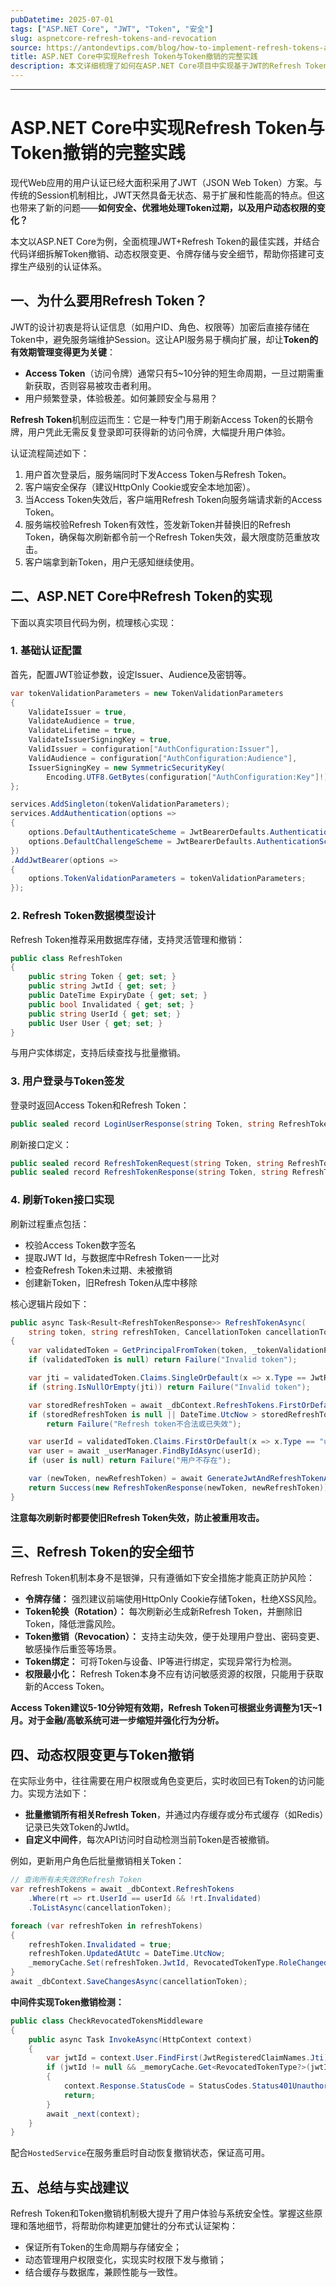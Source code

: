 ```yaml
---
pubDatetime: 2025-07-01
tags: ["ASP.NET Core", "JWT", "Token", "安全"]
slug: aspnetcore-refresh-tokens-and-revocation
source: https://antondevtips.com/blog/how-to-implement-refresh-tokens-and-token-revocation-in-aspnetcore
title: ASP.NET Core中实现Refresh Token与Token撤销的完整实践
description: 本文详细梳理了如何在ASP.NET Core项目中实现基于JWT的Refresh Token机制与Token撤销，深入讲解实现原理、关键代码、安全建议，并对动态权限变更场景下的Token失效做出实战拆解，适合有一定.NET开发基础的工程师深入参考。
---
```


---

# ASP.NET Core中实现Refresh Token与Token撤销的完整实践

现代Web应用的用户认证已经大面积采用了JWT（JSON Web Token）方案。与传统的Session机制相比，JWT天然具备无状态、易于扩展和性能高的特点。但这也带来了新的问题——**如何安全、优雅地处理Token过期，以及用户动态权限的变化？**

本文以ASP.NET Core为例，全面梳理JWT+Refresh Token的最佳实践，并结合代码详细拆解Token撤销、动态权限变更、令牌存储与安全细节，帮助你搭建可支撑生产级别的认证体系。

## 一、为什么要用Refresh Token？

JWT的设计初衷是将认证信息（如用户ID、角色、权限等）加密后直接存储在Token中，避免服务端维护Session。这让API服务易于横向扩展，却让**Token的有效期管理变得更为关键**：

- **Access Token**（访问令牌）通常只有5\~10分钟的短生命周期，一旦过期需重新获取，否则容易被攻击者利用。
- 用户频繁登录，体验极差。如何兼顾安全与易用？

**Refresh Token**机制应运而生：它是一种专门用于刷新Access Token的长期令牌，用户凭此无需反复登录即可获得新的访问令牌，大幅提升用户体验。

认证流程简述如下：

1. 用户首次登录后，服务端同时下发Access Token与Refresh Token。
2. 客户端安全保存（建议HttpOnly Cookie或安全本地加密）。
3. 当Access Token失效后，客户端用Refresh Token向服务端请求新的Access Token。
4. 服务端校验Refresh Token有效性，签发新Token并替换旧的Refresh Token，确保每次刷新都令前一个Refresh Token失效，最大限度防范重放攻击。
5. 客户端拿到新Token，用户无感知继续使用。

## 二、ASP.NET Core中Refresh Token的实现

下面以真实项目代码为例，梳理核心实现：

### 1. 基础认证配置

首先，配置JWT验证参数，设定Issuer、Audience及密钥等。

```csharp
var tokenValidationParameters = new TokenValidationParameters
{
    ValidateIssuer = true,
    ValidateAudience = true,
    ValidateLifetime = true,
    ValidateIssuerSigningKey = true,
    ValidIssuer = configuration["AuthConfiguration:Issuer"],
    ValidAudience = configuration["AuthConfiguration:Audience"],
    IssuerSigningKey = new SymmetricSecurityKey(
        Encoding.UTF8.GetBytes(configuration["AuthConfiguration:Key"]!))
};

services.AddSingleton(tokenValidationParameters);
services.AddAuthentication(options =>
{
    options.DefaultAuthenticateScheme = JwtBearerDefaults.AuthenticationScheme;
    options.DefaultChallengeScheme = JwtBearerDefaults.AuthenticationScheme;
})
.AddJwtBearer(options =>
{
    options.TokenValidationParameters = tokenValidationParameters;
});
```

### 2. Refresh Token数据模型设计

Refresh Token推荐采用数据库存储，支持灵活管理和撤销：

```csharp
public class RefreshToken
{
    public string Token { get; set; }
    public string JwtId { get; set; }
    public DateTime ExpiryDate { get; set; }
    public bool Invalidated { get; set; }
    public string UserId { get; set; }
    public User User { get; set; }
}
```

与用户实体绑定，支持后续查找与批量撤销。

### 3. 用户登录与Token签发

登录时返回Access Token和Refresh Token：

```csharp
public sealed record LoginUserResponse(string Token, string RefreshToken);
```

刷新接口定义：

```csharp
public sealed record RefreshTokenRequest(string Token, string RefreshToken);
public sealed record RefreshTokenResponse(string Token, string RefreshToken);
```

### 4. 刷新Token接口实现

刷新过程重点包括：

- 校验Access Token数字签名
- 提取JWT Id，与数据库中Refresh Token一一比对
- 检查Refresh Token未过期、未被撤销
- 创建新Token，旧Refresh Token从库中移除

核心逻辑片段如下：

```csharp
public async Task<Result<RefreshTokenResponse>> RefreshTokenAsync(
    string token, string refreshToken, CancellationToken cancellationToken = default)
{
    var validatedToken = GetPrincipalFromToken(token, _tokenValidationParameters);
    if (validatedToken is null) return Failure("Invalid token");

    var jti = validatedToken.Claims.SingleOrDefault(x => x.Type == JwtRegisteredClaimNames.Jti)?.Value;
    if (string.IsNullOrEmpty(jti)) return Failure("Invalid token");

    var storedRefreshToken = await _dbContext.RefreshTokens.FirstOrDefaultAsync(x => x.Token == refreshToken, cancellationToken);
    if (storedRefreshToken is null || DateTime.UtcNow > storedRefreshToken.ExpiryDate || storedRefreshToken.Invalidated || storedRefreshToken.JwtId != jti)
        return Failure("Refresh token不合法或已失效");

    var userId = validatedToken.Claims.FirstOrDefault(x => x.Type == "userid")?.Value;
    var user = await _userManager.FindByIdAsync(userId);
    if (user is null) return Failure("用户不存在");

    var (newToken, newRefreshToken) = await GenerateJwtAndRefreshTokenAsync(user, refreshToken);
    return Success(new RefreshTokenResponse(newToken, newRefreshToken));
}
```

**注意每次刷新时都要使旧Refresh Token失效，防止被重用攻击。**

## 三、Refresh Token的安全细节

Refresh Token机制本身不是银弹，只有遵循如下安全措施才能真正防护风险：

- **令牌存储：** 强烈建议前端使用HttpOnly Cookie存储Token，杜绝XSS风险。
- **Token轮换（Rotation）：** 每次刷新必生成新Refresh Token，并删除旧Token，降低泄露风险。
- **Token撤销（Revocation）：** 支持主动失效，便于处理用户登出、密码变更、敏感操作后重签等场景。
- **Token绑定：** 可将Token与设备、IP等进行绑定，实现异常行为检测。
- **权限最小化：** Refresh Token本身不应有访问敏感资源的权限，只能用于获取新的Access Token。

**Access Token建议5-10分钟短有效期，Refresh Token可根据业务调整为1天\~1月。对于金融/高敏系统可进一步缩短并强化行为分析。**

## 四、动态权限变更与Token撤销

在实际业务中，往往需要在用户权限或角色变更后，实时收回已有Token的访问能力。实现方法如下：

- **批量撤销所有相关Refresh Token**，并通过内存缓存或分布式缓存（如Redis）记录已失效Token的JwtId。
- **自定义中间件**，每次API访问时自动检测当前Token是否被撤销。

例如，更新用户角色后批量撤销相关Token：

```csharp
// 查询所有未失效的Refresh Token
var refreshTokens = await _dbContext.RefreshTokens
    .Where(rt => rt.UserId == userId && !rt.Invalidated)
    .ToListAsync(cancellationToken);

foreach (var refreshToken in refreshTokens)
{
    refreshToken.Invalidated = true;
    refreshToken.UpdatedAtUtc = DateTime.UtcNow;
    _memoryCache.Set(refreshToken.JwtId, RevocatedTokenType.RoleChanged);
}
await _dbContext.SaveChangesAsync(cancellationToken);
```

**中间件实现Token撤销检测：**

```csharp
public class CheckRevocatedTokensMiddleware
{
    public async Task InvokeAsync(HttpContext context)
    {
        var jwtId = context.User.FindFirst(JwtRegisteredClaimNames.Jti);
        if (jwtId != null && _memoryCache.Get<RevocatedTokenType?>(jwtId.Value) != null)
        {
            context.Response.StatusCode = StatusCodes.Status401Unauthorized;
            return;
        }
        await _next(context);
    }
}
```

配合`HostedService`在服务重启时自动恢复撤销状态，保证高可用。

## 五、总结与实战建议

Refresh Token和Token撤销机制极大提升了用户体验与系统安全性。掌握这些原理和落地细节，将帮助你构建更加健壮的分布式认证架构：

- 保证所有Token的生命周期与存储安全；
- 动态管理用户权限变化，实现实时权限下发与撤销；
- 结合缓存与数据库，兼顾性能与一致性。
